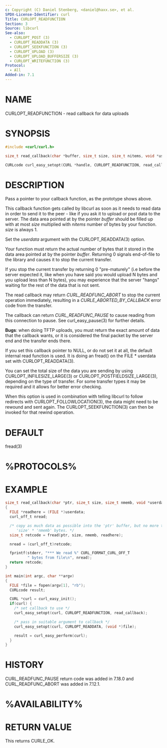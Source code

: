 ```yaml
---
c: Copyright (C) Daniel Stenberg, <daniel@haxx.se>, et al.
SPDX-License-Identifier: curl
Title: CURLOPT_READFUNCTION
Section: 3
Source: libcurl
See-also:
  - CURLOPT_POST (3)
  - CURLOPT_READDATA (3)
  - CURLOPT_SEEKFUNCTION (3)
  - CURLOPT_UPLOAD (3)
  - CURLOPT_UPLOAD_BUFFERSIZE (3)
  - CURLOPT_WRITEFUNCTION (3)
Protocol:
  - All
Added-in: 7.1
---
```


# NAME

CURLOPT_READFUNCTION - read callback for data uploads

# SYNOPSIS

~~~c
#include <curl/curl.h>

size_t read_callback(char *buffer, size_t size, size_t nitems, void *userdata);

CURLcode curl_easy_setopt(CURL *handle, CURLOPT_READFUNCTION, read_callback);
~~~

# DESCRIPTION

Pass a pointer to your callback function, as the prototype shows above.

This callback function gets called by libcurl as soon as it needs to read data
in order to send it to the peer - like if you ask it to upload or post data to
the server. The data area pointed at by the pointer *buffer* should be
filled up with at most *size* multiplied with *nitems* number of bytes
by your function. *size* is always 1.

Set the *userdata* argument with the CURLOPT_READDATA(3) option.

Your function must return the actual number of bytes that it stored in the
data area pointed at by the pointer *buffer*. Returning 0 signals
end-of-file to the library and causes it to stop the current transfer.

If you stop the current transfer by returning 0 "pre-maturely" (i.e before the
server expected it, like when you have said you would upload N bytes and you
upload less than N bytes), you may experience that the server "hangs" waiting
for the rest of the data that is not sent.

The read callback may return *CURL_READFUNC_ABORT* to stop the current
operation immediately, resulting in a *CURLE_ABORTED_BY_CALLBACK* error
code from the transfer.

The callback can return *CURL_READFUNC_PAUSE* to cause reading from this
connection to pause. See curl_easy_pause(3) for further details.

**Bugs**: when doing TFTP uploads, you must return the exact amount of data
that the callback wants, or it is considered the final packet by the server
end and the transfer ends there.

If you set this callback pointer to NULL, or do not set it at all, the default
internal read function is used. It is doing an fread() on the FILE * userdata
set with CURLOPT_READDATA(3).

You can set the total size of the data you are sending by using
CURLOPT_INFILESIZE_LARGE(3) or CURLOPT_POSTFIELDSIZE_LARGE(3),
depending on the type of transfer. For some transfer types it may be required
and it allows for better error checking.

When this option is used in combination with telling libcurl to follow
redirects with CURLOPT_FOLLOWLOCATION(3), the data might need to be rewound
and sent again. The CURLOPT_SEEKFUNCTION(3) can then be invoked for that
rewind operation.

# DEFAULT

fread(3)

# %PROTOCOLS%

# EXAMPLE

~~~c
size_t read_callback(char *ptr, size_t size, size_t nmemb, void *userdata)
{
  FILE *readhere = (FILE *)userdata;
  curl_off_t nread;

  /* copy as much data as possible into the 'ptr' buffer, but no more than
     'size' * 'nmemb' bytes. */
  size_t retcode = fread(ptr, size, nmemb, readhere);

  nread = (curl_off_t)retcode;

  fprintf(stderr, "*** We read %" CURL_FORMAT_CURL_OFF_T
          " bytes from file\n", nread);
  return retcode;
}

int main(int argc, char **argv)
{
  FILE *file = fopen(argv[1], "rb");
  CURLcode result;

  CURL *curl = curl_easy_init();
  if(curl) {
    /* set callback to use */
    curl_easy_setopt(curl, CURLOPT_READFUNCTION, read_callback);

    /* pass in suitable argument to callback */
    curl_easy_setopt(curl, CURLOPT_READDATA, (void *)file);

    result = curl_easy_perform(curl);
  }
}
~~~

# HISTORY

CURL_READFUNC_PAUSE return code was added in 7.18.0 and CURL_READFUNC_ABORT
was added in 7.12.1.

# %AVAILABILITY%

# RETURN VALUE

This returns CURLE_OK.
